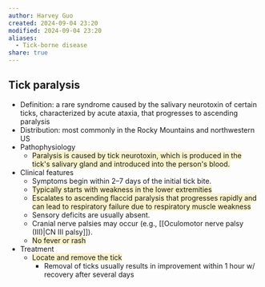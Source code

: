 ```yaml
---
author: Harvey Guo
created: 2024-09-04 23:20
modified: 2024-09-04 23:20
aliases:
  - Tick-borne disease
share: true
---
```

## Tick paralysis
- Definition: a rare syndrome caused by the salivary neurotoxin of certain ticks, characterized by acute ataxia, that progresses to ascending paralysis
- Distribution: most commonly in the Rocky Mountains and northwestern US
- Pathophysiology
	- <span style="background:rgba(240, 200, 0, 0.2)">Paralysis is caused by tick neurotoxin, which is produced in the tick's salivary gland and introduced into the person's blood.</span>
- Clinical features
	- Symptoms begin within 2–7 days of the initial tick bite.
	- <span style="background:rgba(240, 200, 0, 0.2)">Typically starts with weakness in the lower extremities</span>
	- <span style="background:rgba(240, 200, 0, 0.2)">Escalates to ascending flaccid paralysis that progresses rapidly and can lead to respiratory failure due to respiratory muscle weakness</span>
	- Sensory deficits are usually absent.
	- Cranial nerve palsies may occur (e.g., [[Oculomotor nerve palsy (III)|CN III palsy]]).
	- <span style="background:rgba(240, 200, 0, 0.2)">No fever or rash</span>
- Treatment
	- <span style="background:rgba(240, 200, 0, 0.2)">Locate and remove the tick</span>
		- Removal of ticks usually results in improvement within 1 hour w/ recovery after several days

